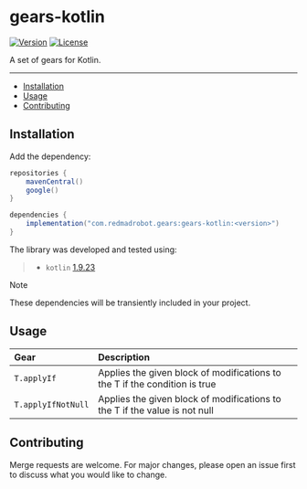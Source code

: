 # gears-kotlin <GitHub path="RedMadRobot/gears-android/tree/main/gears/kotlin"/>

[![Version](https://img.shields.io/maven-central/v/com.redmadrobot.gears/kotlin?style=flat-square)][mavenCentral]
[![License](https://img.shields.io/github/license/RedMadRobot/gears-android?style=flat-square)][license]

A set of gears for Kotlin.

---
<!-- START doctoc generated TOC please keep comment here to allow auto update -->
<!-- DON'T EDIT THIS SECTION, INSTEAD RE-RUN doctoc TO UPDATE -->

- [Installation](#installation)
- [Usage](#usage)
- [Contributing](#contributing)

<!-- END doctoc generated TOC please keep comment here to allow auto update -->

## Installation

Add the dependency:
```groovy
repositories {
    mavenCentral()
    google()
}

dependencies {
    implementation("com.redmadrobot.gears:gears-kotlin:<version>")
}
```

The library was developed and tested using:

> - `kotlin` [1.9.23](https://github.com/JetBrains/kotlin/releases/tag/v1.9.23)

> [!NOTE]
> These dependencies will be transiently included in your project.

## Usage

| Gear                   | Description                                                                                  |
|:-----------------------|:---------------------------------------------------------------------------------------------|
| `T.applyIf`            | Applies the given block of modifications to the T if the condition is true                   |
| `T.applyIfNotNull`     | Applies the given block of modifications to the T if the value is not null                   |

## Contributing

Merge requests are welcome.
For major changes, please open an issue first to discuss what you would like to change.


[mavenCentral]: https://search.maven.org/artifact/com.redmadrobot.gears/gears-kotlin
[license]: ../LICENSE
